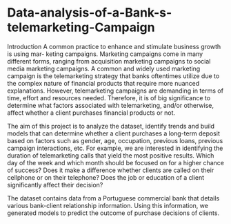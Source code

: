 # Data-analysis-of-a-Bank-s-telemarketing-Campaign
Introduction 
A common practice to enhance and stimulate business growth is using mar- keting campaigns. Marketing campaigns come in many different forms, ranging from acquisition marketing campaigns to social media marketing campaigns. A common and widely used marketing campaign is the telemarketing strategy that banks oftentimes utilize due to the complex nature of financial products that require more nuanced explanations. However, telemarketing campaigns are demanding in terms of time, effort and resources needed. Therefore, it is of big significance to determine what factors associated with telemarketing, and/or otherwise, affect whether a client purchases financial products or not.

The aim of this project is to analyze the dataset, identify trends and build models that can determine whether a client purchases a long-term deposit based on factors such as gender, age, occupation, previous loans, previous campaign interactions, etc. For example, we are interested in identifying the duration of telemarketing calls that yield the most positive results. Which day of the week and which month should be focused on for a higher chance of success? Does it make a difference whether clients are called on their cellphone or on their telephone? Does the job or education of a client significantly affect their decision?

The dataset contains data from a Portuguese commercial bank that details various bank-client relationship information. Using this information, we generated models to predict the outcome of purchase decisions of clients.
